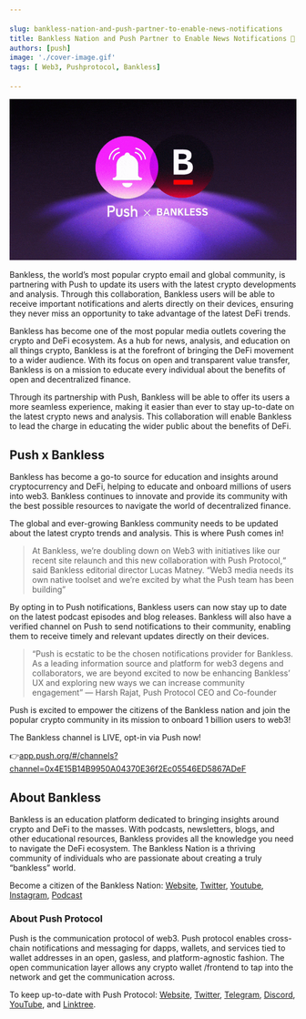 ```yaml
---

slug: bankless-nation-and-push-partner-to-enable-news-notifications
title: Bankless Nation and Push Partner to Enable News Notifications 🔔
authors: [push]
image: './cover-image.gif'
tags: [ Web3, Pushprotocol, Bankless]

---
```


![Cover image of Bankless Nation and Push Partner to Enable News Notifications 🔔](./cover-image.gif)

Bankless, the world’s most popular crypto email and global community, is partnering with Push to update its users with the latest crypto developments and analysis. Through this collaboration, Bankless users will be able to receive important notifications and alerts directly on their devices, ensuring they never miss an opportunity to take advantage of the latest DeFi trends.

<!--truncate-->

Bankless has become one of the most popular media outlets covering the crypto and DeFi ecosystem. As a hub for news, analysis, and education on all things crypto, Bankless is at the forefront of bringing the DeFi movement to a wider audience. With its focus on open and transparent value transfer, Bankless is on a mission to educate every individual about the benefits of open and decentralized finance.

Through its partnership with Push, Bankless will be able to offer its users a more seamless experience, making it easier than ever to stay up-to-date on the latest crypto news and analysis. This collaboration will enable Bankless to lead the charge in educating the wider public about the benefits of DeFi.

## Push x Bankless

Bankless has become a go-to source for education and insights around cryptocurrency and DeFi, helping to educate and onboard millions of users into web3. Bankless continues to innovate and provide its community with the best possible resources to navigate the world of decentralized finance.

The global and ever-growing Bankless community needs to be updated about the latest crypto trends and analysis. This is where Push comes in!

<blockquote>At Bankless, we’re doubling down on Web3 with initiatives like our recent site relaunch and this new collaboration with Push Protocol,“ said Bankless editorial director Lucas Matney. “Web3 media needs its own native toolset and we’re excited by what the Push team has been building”</blockquote>

By opting in to Push notifications, Bankless users can now stay up to date on the latest podcast episodes and blog releases. Bankless will also have a verified channel on Push to send notifications to their community, enabling them to receive timely and relevant updates directly on their devices.

<blockquote>“Push is ecstatic to be the chosen notifications provider for Bankless. As a leading information source and platform for web3 degens and collaborators, we are beyond excited to now be enhancing Bankless’ UX and exploring new ways we can increase community engagement” — Harsh Rajat, Push Protocol CEO and Co-founder</blockquote>

Push is excited to empower the citizens of the Bankless nation and join the popular crypto community in its mission to onboard 1 billion users to web3!

The Bankless channel is LIVE, opt-in via Push now!

👉[app.push.org/#/channels?channel=0x4E15B14B9950A04370E36f2Ec05546ED5867ADeF](http://app.push.org/#/channels?channel=0x4E15B14B9950A04370E36f2Ec05546ED5867ADeF)

## About Bankless

Bankless is an education platform dedicated to bringing insights around crypto and DeFi to the masses. With podcasts, newsletters, blogs, and other educational resources, Bankless provides all the knowledge you need to navigate the DeFi ecosystem. The Bankless Nation is a thriving community of individuals who are passionate about creating a truly “bankless” world.

Become a citizen of the Bankless Nation: [Website](https://www.bankless.com/), [Twitter](https://twitter.com/BanklessHQ), [Youtube](https://www.youtube.com/@Bankless), [Instagram](https://www.instagram.com/bankless/), [Podcast](https://www.bankless.com/listen)

### About Push Protocol

Push is the communication protocol of web3. Push protocol enables cross-chain notifications and messaging for dapps, wallets, and services tied to wallet addresses in an open, gasless, and platform-agnostic fashion. The open communication layer allows any crypto wallet /frontend to tap into the network and get the communication across.

To keep up-to-date with Push Protocol: [Website](https://push.org/), [Twitter](https://twitter.com/pushprotocol), [Telegram](https://t.me/epnsproject), [Discord](https://discord.gg/pushprotocol), [YouTube](https://www.youtube.com/c/EthereumPushNotificationService), and [Linktree](https://linktr.ee/pushprotocol).